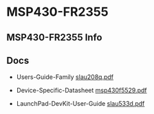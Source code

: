 # MSP430-FR2355

## MSP430-FR2355 Info

## Docs

* Users-Guide-Family [slau208q.pdf](Users-Guide-Family-FR2355-slau445i.pdf)

* Device-Specific-Datasheet  [msp430f5529.pdf](Device-Specific-Datasheet-slasec4d.pdf)

* LaunchPad-DevKit-User-Guide  [slau533d.pdf](LaunchPad-DevKit-User-Guide-slau680.pdf)
